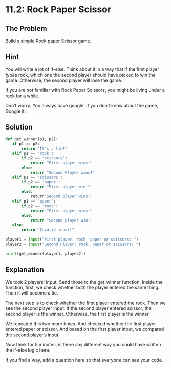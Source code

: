 # 11.2: Rock Paper Scissor

## The Problem
Build s simple Rock paper Scissor game. 

## Hint
You will write a lot of if-else. Think about it in a way that if the first player types rock, which one the second player should have picked to win the game. Otherwise, the second player will lose the game. 

If you are not familiar with Rock Paper Scissors, you might be living under a rock for a while. 

Don’t worry. You always have google. If you don’t know about the game, Google it.

## Solution
 
```python
def get_winner(p1, p2):
   if p1 == p2:
       return "It's a tie!"
   elif p1 == 'rock':
       if p2 == 'scissors':
           return "First player wins!"
       else:
           return "Second Player wins!"
   elif p1 == 'scissors':
       if p2 == 'paper':
           return "First player win!"
       else:
           return"Second player wins!"
   elif p1 == 'paper':
       if p2 == 'rock':
           return "First player wins!"
       else:
           return "Second player win!"
   else:
       return "Invalid input!"
      
player1 = input("First player: rock, paper or scissors: ")
player2 = input("Second Player: rock, paper or scissors: ")
 
print(get_winner(player1, player2))
```

## Explanation
We took 2 players' input. Send those to the get_winner function. Inside the function, first, we check whether both the player entered the same thing. Then it will become a tie. 

The next step is to check whether the first player entered the rock. Then we see the second player input. If the second player entered scissor, the second player is the winner. Otherwise, the first player is the winner 

We repeated this two more times. And checked whether the first player entered paper or scissor. And based on the first player input, we compared the second player’s input.

Now think for 5 minutes, is there any different way you could have written the if-else logic here. 

If you find a way, add a question here so that everyone can see your code.

